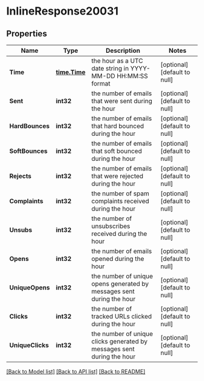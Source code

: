 # InlineResponse20031

## Properties
Name | Type | Description | Notes
------------ | ------------- | ------------- | -------------
**Time** | [**time.Time**](time.Time.md) | the hour as a UTC date string in YYYY-MM-DD HH:MM:SS format | [optional] [default to null]
**Sent** | **int32** | the number of emails that were sent during the hour | [optional] [default to null]
**HardBounces** | **int32** | the number of emails that hard bounced during the hour | [optional] [default to null]
**SoftBounces** | **int32** | the number of emails that soft bounced during the hour | [optional] [default to null]
**Rejects** | **int32** | the number of emails that were rejected during the hour | [optional] [default to null]
**Complaints** | **int32** | the number of spam complaints received during the hour | [optional] [default to null]
**Unsubs** | **int32** | the number of unsubscribes received during the hour | [optional] [default to null]
**Opens** | **int32** | the number of emails opened during the hour | [optional] [default to null]
**UniqueOpens** | **int32** | the number of unique opens generated by messages sent during the hour | [optional] [default to null]
**Clicks** | **int32** | the number of tracked URLs clicked during the hour | [optional] [default to null]
**UniqueClicks** | **int32** | the number of unique clicks generated by messages sent during the hour | [optional] [default to null]

[[Back to Model list]](../README.md#documentation-for-models) [[Back to API list]](../README.md#documentation-for-api-endpoints) [[Back to README]](../README.md)


